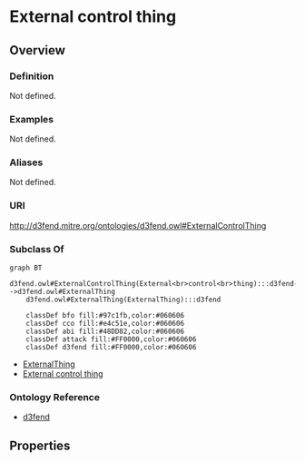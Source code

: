 # External control thing

## Overview

### Definition
Not defined.

### Examples
Not defined.

### Aliases
Not defined.

### URI
http://d3fend.mitre.org/ontologies/d3fend.owl#ExternalControlThing

### Subclass Of
```mermaid
graph BT
    d3fend.owl#ExternalControlThing(External<br>control<br>thing):::d3fend-->d3fend.owl#ExternalThing
    d3fend.owl#ExternalThing(ExternalThing):::d3fend
    
    classDef bfo fill:#97c1fb,color:#060606
    classDef cco fill:#e4c51e,color:#060606
    classDef abi fill:#48DD82,color:#060606
    classDef attack fill:#FF0000,color:#060606
    classDef d3fend fill:#FF0000,color:#060606
```

- [ExternalThing](/docs/ontology/reference/model/ExternalThing/ExternalThing.md)
- [External control thing](/docs/ontology/reference/model/ExternalThing/External%20control%20thing/External%20control%20thing.md)


### Ontology Reference
- [d3fend](http://d3fend.mitre.org/ontologies/d3fend.owl#)

## Properties
